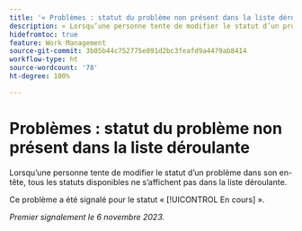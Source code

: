 ```yaml
---
title: '« Problèmes : statut du problème non présent dans la liste déroulante »'
description: « Lorsqu’une personne tente de modifier le statut d’un problème dans son en-tête, tous les statuts disponibles ne s’affichent pas dans la liste déroulante. »
hidefromtoc: true
feature: Work Management
source-git-commit: 3b05b44c752775e891d2bc3feafd9a4479ab8414
workflow-type: ht
source-wordcount: '78'
ht-degree: 100%

---
```



# Problèmes : statut du problème non présent dans la liste déroulante

Lorsqu’une personne tente de modifier le statut d’un problème dans son en-tête, tous les statuts disponibles ne s’affichent pas dans la liste déroulante.

Ce problème a été signalé pour le statut « [!UICONTROL En cours] ».

_Premier signalement le 6 novembre 2023._
